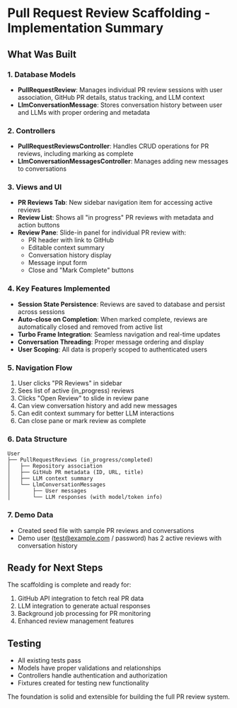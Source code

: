 # Pull Request Review Scaffolding - Implementation Summary

## What Was Built

### 1. Database Models

- **PullRequestReview**: Manages individual PR review sessions with user association, GitHub PR details, status tracking, and LLM context
- **LlmConversationMessage**: Stores conversation history between user and LLMs with proper ordering and metadata

### 2. Controllers

- **PullRequestReviewsController**: Handles CRUD operations for PR reviews, including marking as complete
- **LlmConversationMessagesController**: Manages adding new messages to conversations

### 3. Views and UI

- **PR Reviews Tab**: New sidebar navigation item for accessing active reviews
- **Review List**: Shows all "in progress" PR reviews with metadata and action buttons
- **Review Pane**: Slide-in panel for individual PR review with:
  - PR header with link to GitHub
  - Editable context summary
  - Conversation history display
  - Message input form
  - Close and "Mark Complete" buttons

### 4. Key Features Implemented

- **Session State Persistence**: Reviews are saved to database and persist across sessions
- **Auto-close on Completion**: When marked complete, reviews are automatically closed and removed from active list
- **Turbo Frame Integration**: Seamless navigation and real-time updates
- **Conversation Threading**: Proper message ordering and display
- **User Scoping**: All data is properly scoped to authenticated users

### 5. Navigation Flow

1. User clicks "PR Reviews" in sidebar
2. Sees list of active (in_progress) reviews
3. Clicks "Open Review" to slide in review pane
4. Can view conversation history and add new messages
5. Can edit context summary for better LLM interactions
6. Can close pane or mark review as complete

### 6. Data Structure

```
User
├── PullRequestReviews (in_progress/completed)
│   ├── Repository association
│   ├── GitHub PR metadata (ID, URL, title)
│   ├── LLM context summary
│   └── LlmConversationMessages
│       ├── User messages
│       └── LLM responses (with model/token info)
```

### 7. Demo Data

- Created seed file with sample PR reviews and conversations
- Demo user (<test@example.com> / password) has 2 active reviews with conversation history

## Ready for Next Steps

The scaffolding is complete and ready for:

1. GitHub API integration to fetch real PR data
2. LLM integration to generate actual responses
3. Background job processing for PR monitoring
4. Enhanced review management features

## Testing

- All existing tests pass
- Models have proper validations and relationships
- Controllers handle authentication and authorization
- Fixtures created for testing new functionality

The foundation is solid and extensible for building the full PR review system.
